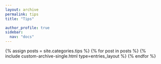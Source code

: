 ```yaml
---
layout: archive
permalink: tips
title: "Tips"

author_profile: true
sidebar:
  nav: "docs"
---
```


{% assign posts = site.categories.tips %}
{% for post in posts %}
  {% include custom-archive-single.html type=entries_layout %}
{% endfor %}
